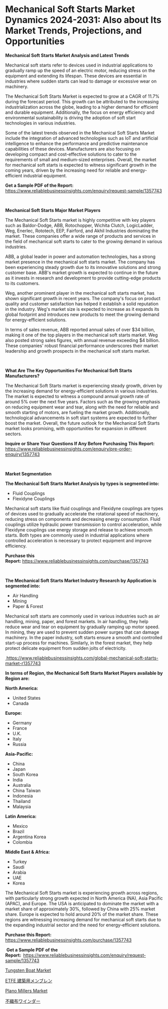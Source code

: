 <p><h1>Mechanical Soft Starts Market Dynamics 2024-2031: Also about Its Market Trends, Projections, and Opportunities</h1></p><p><strong>Mechanical Soft Starts Market Analysis and Latest Trends</strong></p>
<p><p>Mechanical soft starts refer to devices used in industrial applications to gradually ramp up the speed of an electric motor, reducing stress on the equipment and extending its lifespan. These devices are essential in industries where sudden starts can lead to damage or excessive wear on machinery.</p><p>The Mechanical Soft Starts Market is expected to grow at a CAGR of 11.7% during the forecast period. This growth can be attributed to the increasing industrialization across the globe, leading to a higher demand for efficient and durable equipment. Additionally, the focus on energy efficiency and environmental sustainability is driving the adoption of soft start technologies in various industries.</p><p>Some of the latest trends observed in the Mechanical Soft Starts Market include the integration of advanced technologies such as IoT and artificial intelligence to enhance the performance and predictive maintenance capabilities of these devices. Manufacturers are also focusing on developing compact and cost-effective solutions to cater to the requirements of small and medium-sized enterprises. Overall, the market for mechanical soft starts is expected to witness significant growth in the coming years, driven by the increasing need for reliable and energy-efficient industrial equipment.</p></p>
<p><strong>Get a Sample PDF of the Report:&nbsp;</strong> <a href="https://www.reliablebusinessinsights.com/enquiry/request-sample/1357743">https://www.reliablebusinessinsights.com/enquiry/request-sample/1357743</a></p>
<p>&nbsp;</p>
<p><strong>Mechanical Soft Starts Major Market Players</strong></p>
<p><p>The Mechanical Soft Starts market is highly competitive with key players such as Baldor-Dodge, ABB, Rotochopper, Wichita Clutch, LogicLadder, Weg, Enerlec, Rototech, EEP, Fairford, and Akhil Industries dominating the market. These companies offer a wide range of products and services in the field of mechanical soft starts to cater to the growing demand in various industries.</p><p>ABB, a global leader in power and automation technologies, has a strong market presence in the mechanical soft starts market. The company has been experiencing steady growth due to its innovative solutions and strong customer base. ABB's market growth is expected to continue in the future as it invests in research and development to provide cutting-edge products to its customers.</p><p>Weg, another prominent player in the mechanical soft starts market, has shown significant growth in recent years. The company's focus on product quality and customer satisfaction has helped it establish a solid reputation in the industry. Weg's market size is expected to increase as it expands its global footprint and introduces new products to meet the growing demand for energy-efficient solutions.</p><p>In terms of sales revenue, ABB reported annual sales of over $34 billion, making it one of the top players in the mechanical soft starts market. Weg also posted strong sales figures, with annual revenue exceeding $4 billion. These companies' robust financial performance underscores their market leadership and growth prospects in the mechanical soft starts market.</p></p>
<p>&nbsp;</p>
<p><strong>What Are The Key Opportunities For Mechanical Soft Starts Manufacturers?</strong></p>
<p><p>The Mechanical Soft Starts market is experiencing steady growth, driven by the increasing demand for energy-efficient solutions in various industries. The market is expected to witness a compound annual growth rate of around 5% over the next five years. Factors such as the growing emphasis on reducing equipment wear and tear, along with the need for reliable and smooth starting of motors, are fueling the market growth. Additionally, technological advancements in soft start systems are expected to further boost the market. Overall, the future outlook for the Mechanical Soft Starts market looks promising, with opportunities for expansion in different sectors.</p></p>
<p><strong>Inquire or Share Your Questions If Any Before Purchasing This Report:</strong> <a href="https://www.reliablebusinessinsights.com/enquiry/pre-order-enquiry/1357743">https://www.reliablebusinessinsights.com/enquiry/pre-order-enquiry/1357743</a></p>
<p>&nbsp;</p>
<p><strong>Market Segmentation</strong></p>
<p><strong>The Mechanical Soft Starts Market Analysis by types is segmented into:</strong></p>
<p><ul><li>Fluid Couplings</li><li>Flexidyne Couplings</li></ul></p>
<p><p>Mechanical soft starts like fluid couplings and Flexidyne couplings are types of devices used to gradually accelerate the rotational speed of machinery, reducing stress on components and decreasing energy consumption. Fluid couplings utilize hydraulic power transmission to control acceleration, while Flexidyne couplings use energy storage and release to achieve smooth starts. Both types are commonly used in industrial applications where controlled acceleration is necessary to protect equipment and improve efficiency.</p></p>
<p><strong>Purchase this Report:&nbsp;</strong><a href="https://www.reliablebusinessinsights.com/purchase/1357743">https://www.reliablebusinessinsights.com/purchase/1357743</a></p>
<p>&nbsp;</p>
<p><strong>The Mechanical Soft Starts Market Industry Research by Application is segmented into:</strong></p>
<p><ul><li>Air Handling</li><li>Mining</li><li>Paper & Forest</li></ul></p>
<p><p>Mechanical soft starts are commonly used in various industries such as air handling, mining, paper, and forest markets. In air handling, they help reduce wear and tear on equipment by gradually ramping up motor speed. In mining, they are used to prevent sudden power surges that can damage machinery. In the paper industry, soft starts ensure a smooth and controlled start-up process for machines. Similarly, in the forest market, they help protect delicate equipment from sudden jolts of electricity.</p></p>
<p><a href="https://www.reliablebusinessinsights.com/global-mechanical-soft-starts-market-r1357743">&nbsp;https://www.reliablebusinessinsights.com/global-mechanical-soft-starts-market-r1357743</a></p>
<p><strong>In terms of Region, the Mechanical Soft Starts Market Players available by Region are:</strong></p>
<p>
    <p> <strong> North America: </strong>
        <ul>
            <li>United States</li>
            <li>Canada</li>
        </ul>
        </p> 
    <p> <strong> Europe: </strong>
        <ul>
            <li>Germany</li>
            <li>France</li>
            <li>U.K.</li>
            <li>Italy</li>
            <li>Russia</li>
        </ul>
        </p> 
    <p> <strong> Asia-Pacific: </strong>
        <ul>
            <li>China</li>
            <li>Japan</li>
            <li>South Korea</li>
            <li>India</li>
            <li>Australia</li>
            <li>China Taiwan</li>
            <li>Indonesia</li>
            <li>Thailand</li>
            <li>Malaysia</li>
        </ul>
        </p> 
    <p> <strong> Latin America: </strong>
        <ul>
            <li>Mexico</li>
            <li>Brazil</li>
            <li>Argentina Korea</li>
            <li>Colombia</li>
        </ul>
        </p> 
    <p> <strong> Middle East & Africa: </strong>
        <ul>
            <li>Turkey</li>
            <li>Saudi</li>
            <li>Arabia</li>
            <li>UAE</li>
            <li>Korea</li>
        </ul>
    </p>
    </p>
<p><p>The Mechanical Soft Starts market is experiencing growth across regions, with particularly strong growth expected in North America (NA), Asia Pacific (APAC), and Europe. The USA is anticipated to dominate the market with a market share of approximately 30%, followed by China with 25% market share. Europe is expected to hold around 20% of the market share. These regions are witnessing increasing demand for mechanical soft starts due to the expanding industrial sector and the need for energy-efficient solutions.</p></p>
<p><strong>Purchase this Report: </strong><a href="https://www.reliablebusinessinsights.com/purchase/1357743">https://www.reliablebusinessinsights.com/purchase/1357743</a></p>
<p>&nbsp;<strong>Get a Sample PDF of the Report:&nbsp;&nbsp;</strong><a href="https://www.reliablebusinessinsights.com/enquiry/request-sample/1357743">https://www.reliablebusinessinsights.com/enquiry/request-sample/1357743</a></p>
<p><strong></strong></p>
<p><p><a href="https://github.com/NorbertYates/Market-Research-Report-List-5/blob/main/tungsten-boat-market.md">Tungsten Boat Market</a></p><p><a href="https://github.com/RaeJenkins1952/Market-Research-Report-List-1/blob/main/1265224161512.md">ETFE 建築用メンブレン</a></p><p><a href="https://github.com/prosalinda88/Market-Research-Report-List-5/blob/main/plano-millers-market.md">Plano Millers Market</a></p><p><a href="https://github.com/TysonKub/Market-Research-Report-List-1/blob/main/2063611161513.md">不織布ワインダー</a></p></p>